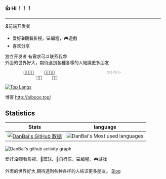 ### 👍 Hi！！！
---
🎗前端开发者
- 爱好🎬觀看影視，💻編程，🎮遊戲
- 喜欢分享<br/>

独立开发者 有需求可以联系我😎<br/>
外面的世界好大，期待遇到各種各樣的人結識更多朋友
<pre>
       🐷🐷🐷🐷    🐷🐷🐷🐷                    ✨✨✨✨                   🐷🐷🐷🐷    🐷🐷🐷🐷
            🐷🐷    🐷🐷                                                           🐷🐷    🐷🐷 </pre>

[![Top Langs](https://github-readme-stats.vercel.app/api/top-langs/?username=Bibooo25730&layout=compact)](https://github.com/anuraghazra/github-readme-stats)                 

博客 http://bibooo.top/
## Statistics
 Stats | language
--- | --- 
[![DanBai's GitHub 数据](https://github-readme-stats.vercel.app/api?username=Bibooo25730)]() | ![DanBai's Most used languages](https://github-readme-stats.vercel.app/api/top-langs/?username=Bibooo25730&layout=compact&hide_border=true&langs_count=10)

![DanBai's github activity graph](https://activity-graph.herokuapp.com/graph?username=Bibooo25730&theme=react-dark)

爱好:🎬观看影视、🏀篮球、🚴自行车、💻编程、🎮游戏

外面的世界好大,期待遇到各种各样的人结识更多朋友。
[Blog](https://p00q.cn)

